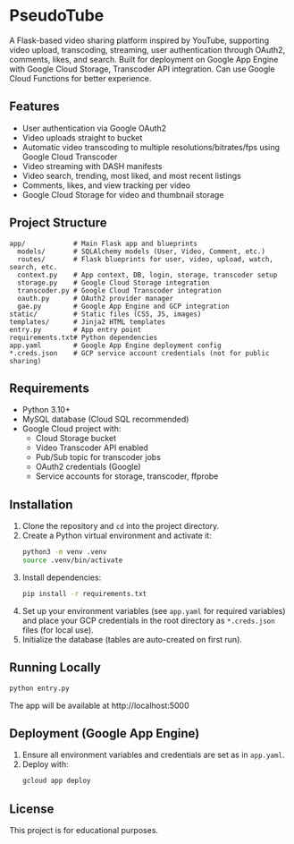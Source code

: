 # PseudoTube

A Flask-based video sharing platform inspired by YouTube, supporting video upload, transcoding, streaming, user authentication through OAuth2, comments, likes, and search. Built for deployment on Google App Engine with Google Cloud Storage, Transcoder API integration. Can use Google Cloud Functions for better experience.

## Features
- User authentication via Google OAuth2
- Video uploads straight to bucket
- Automatic video transcoding to multiple resolutions/bitrates/fps using Google Cloud Transcoder
- Video streaming with DASH manifests
- Video search, trending, most liked, and most recent listings
- Comments, likes, and view tracking per video
- Google Cloud Storage for video and thumbnail storage

## Project Structure
```
app/            # Main Flask app and blueprints
  models/       # SQLAlchemy models (User, Video, Comment, etc.)
  routes/       # Flask blueprints for user, video, upload, watch, search, etc.
  context.py    # App context, DB, login, storage, transcoder setup
  storage.py    # Google Cloud Storage integration
  transcoder.py # Google Cloud Transcoder integration
  oauth.py      # OAuth2 provider manager
  gae.py        # Google App Engine and GCP integration
static/         # Static files (CSS, JS, images)
templates/      # Jinja2 HTML templates
entry.py        # App entry point
requirements.txt# Python dependencies
app.yaml        # Google App Engine deployment config
*.creds.json    # GCP service account credentials (not for public sharing)
```

## Requirements
- Python 3.10+
- MySQL database (Cloud SQL recommended)
- Google Cloud project with:
  - Cloud Storage bucket
  - Video Transcoder API enabled
  - Pub/Sub topic for transcoder jobs
  - OAuth2 credentials (Google)
  - Service accounts for storage, transcoder, ffprobe

## Installation
1. Clone the repository and `cd` into the project directory.
2. Create a Python virtual environment and activate it:
   ```bash
   python3 -m venv .venv
   source .venv/bin/activate
   ```
3. Install dependencies:
   ```bash
   pip install -r requirements.txt
   ```
4. Set up your environment variables (see `app.yaml` for required variables) and place your GCP credentials in the root directory as `*.creds.json` files (for local use).
5. Initialize the database (tables are auto-created on first run).

## Running Locally
```bash
python entry.py
```
The app will be available at http://localhost:5000

## Deployment (Google App Engine)
1. Ensure all environment variables and credentials are set as in `app.yaml`.
2. Deploy with:
   ```bash
   gcloud app deploy
   ```

## License
This project is for educational purposes.
